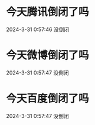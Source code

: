 # 今天腾讯倒闭了吗

2024-3-31 0:57:46 没倒闭

# 今天微博倒闭了吗

2024-3-31 0:57:47 没倒闭

# 今天百度倒闭了吗

2024-3-31 0:57:47 没倒闭

